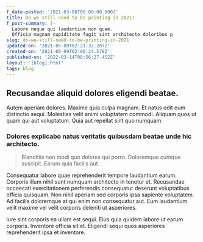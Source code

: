 ```yaml
---
f_date-posted: '2021-03-08T00:00:00.000Z'
title: Do we still need to be printing in 2021?
f_post-summary: |-
  Labore neque qui laudantium non quae.
  Officia magnam cupiditate fugit sint architecto doloribus p
slug: do-we-still-need-to-be-printing-in-2021
updated-on: '2021-05-09T02:21:32.207Z'
created-on: '2021-05-09T02:00:24.578Z'
published-on: '2022-03-14T08:56:27.452Z'
layout: '[blog].html'
tags: blog
---
```


Recusandae aliquid dolores eligendi beatae.
-------------------------------------------

Autem aperiam dolores. Maxime quia culpa magnam. Et natus odit eum distinctio sequi. Molestias velit animi voluptatem commodi. Aliquam quos ut quam qui aut voluptatum. Quia aut repellat sint quo numquam.

### Dolores explicabo natus veritatis quibusdam beatae unde hic architecto.

> Blanditiis non modi quo dolores qui porro. Doloremque cumque suscipit. Earum quia facilis aut.

Consequatur labore quae reprehenderit tempore laudantium earum. Corporis illum nihil sunt numquam architecto in tenetur et. Recusandae occaecati exercitationem perferendis consequatur deserunt voluptatibus officia quisquam. Non nihil aperiam sed corporis ipsa sapiente voluptatem. Ad facilis doloremque at qui enim non consequatur aut. Eum laudantium velit maxime vel velit corporis deleniti ut asperiores.

Iure sint corporis ea ullam est sequi. Eius quia quidem labore ut earum corporis. Inventore officia sit et. Eligendi sequi quos asperiores reprehenderit ipsa et inventore.
